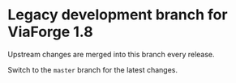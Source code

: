 # Legacy development branch for ViaForge 1.8

Upstream changes are merged into this branch every release.

Switch to the `master` branch for the latest changes.
